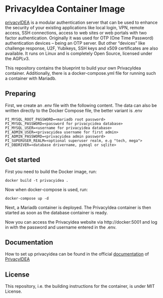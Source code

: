 # PrivacyIdea Container Image


[privacyIDEA](https://www.privacyidea.org/) is a modular authentication server that can be used to enhance the security of your existing applications like local login, VPN, remote access, SSH connections, access to web sites or web portals with two factor authentication. Originally it was used for OTP (One Time Password) authentication devices – being an OTP server. But other “devices” like challenge response, U2F, Yubikeys, SSH keys and x509 certificates are also available. It runs on Linux and is completely Open Source, licensed under the AGPLv3.

This repository contains the blueprint to build your own PrivacyIdea container. Additionally, there is a docker-compose.yml file for running such a container with Mariadb.

## Preparing

First, we create an .env file with the following content.
The data can also be written directly to the Docker Compose file, the better variant is .env

	PI_MYSQL_ROOT_PASSWORD=<mariadb root password>
	PI_MYSQL_PASSWORD=<password for privacycidea database>
	PI_MYSQL_USER=<username for privacyidea database>
	PI_ADMIN_USER=<privacyidea username for first admin>
	PI_ADMIN_PASSWORD=<privacyidea admin password>
	PI_SUPERUSER_REALM=<optional superuser realm, e.g "tech, mega">
	PI_DBDRIVER=<database drivername, pymsql or sqlite>

## Get started

First you need to build the Docker image, run:

	docker build -t privacyidea .

Now when docker-compose is used, run:

	docker-compose up -d

Next, a Mariadb container is deployed. The PrivacyIdea container is then started as soon as the database container is ready.

Now you can access the Privacyidea website via http://docker:5001 and log in with the password and username entered in the .env.

## Documentation

How to set up privacyidea can be found in the official [documentation](https://privacyidea.readthedocs.io/en/latest/) of [PrivacyIDEA](https://www.privacyidea.org/)


## License

This repository, i.e. the building instructions for the container, is under MIT License.

